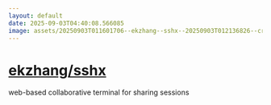 ```yaml
---
layout: default
date: 2025-09-03T04:40:08.566085
image: assets/20250903T011601706--ekzhang--sshx--20250903T012136826--cropped.png
---
```


# [ekzhang/sshx](https://github.com/ekzhang/sshx)

web-based collaborative terminal for sharing sessions

